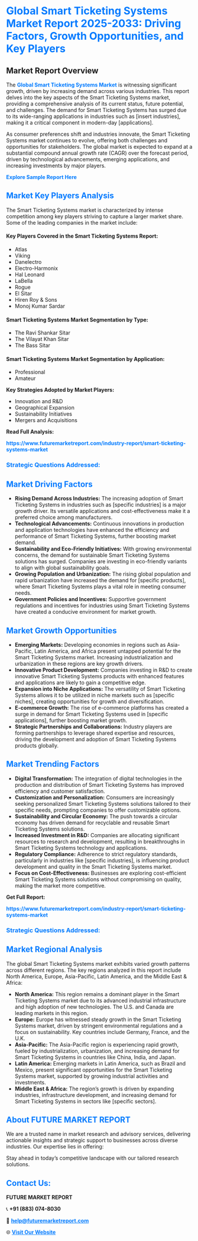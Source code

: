 <h1 style="color: #007BFF;">Global Smart Ticketing Systems Market Report 2025-2033: Driving Factors, Growth Opportunities, and Key Players</h1>

<section id="overview">
<h2>Market Report Overview</h2>
<p>The <a href="https://www.futuremarketreport.com/industry-report/smart-ticketing-systems-market" style="color: #007BFF; text-decoration: none;"><strong>Global Smart Ticketing Systems Market</strong></a> is witnessing significant growth, driven by increasing demand across various industries. This report delves into the key aspects of the Smart Ticketing Systems market, providing a comprehensive analysis of its current status, future potential, and challenges. The demand for Smart Ticketing Systems has surged due to its wide-ranging applications in industries such as [insert industries], making it a critical component in modern-day [applications].</p>
<p>As consumer preferences shift and industries innovate, the Smart Ticketing Systems market continues to evolve, offering both challenges and opportunities for stakeholders. The global market is expected to expand at a substantial compound annual growth rate (CAGR) over the forecast period, driven by technological advancements, emerging applications, and increasing investments by major players.</p>
</section>

<section id="overview">
<p><a href="https://www.futuremarketreport.com/request-sample/reportId=32690" style="color: #007BFF; text-decoration: none;"><strong>Explore Sample Report Here</strong></a></p>
</section>

<section id="key-players">
<h2 style="color: #007BFF;">Market Key Players Analysis</h2>
<p>The Smart Ticketing Systems market is characterized by intense competition among key players striving to capture a larger market share. Some of the leading companies in the market include:</p>
<h4>Key Players Covered in the Smart Ticketing Systems Report:</h4>
<ul><li>Atlas</li><li>Viking</li><li>Danelectro</li><li>Electro-Harmonix</li><li>Hal Leonard</li><li>LaBella</li><li>Rogue</li><li>El Sitar</li><li>Hiren Roy &amp; Sons</li><li>Monoj Kumar Sardar</li></ul>
<h4>Smart Ticketing Systems Market Segmentation by Type:</h4>
<ul><li>The Ravi Shankar Sitar</li><li>The Vilayat Khan Sitar</li><li>The Bass Sitar</li></ul>

<h4>Smart Ticketing Systems Market Segmentation by Application:</h4>
<ul><li>Professional</li><li>Amateur</li></ul>
<p><strong>Key Strategies Adopted by Market Players:</strong></p>
<ul>
<li>Innovation and R&D</li>
<li>Geographical Expansion</li>
<li>Sustainability Initiatives</li>
<li>Mergers and Acquisitions</li>
</ul>
</section>

<section>
<p><strong>Read Full Analysis: </strong></p><a href="https://www.futuremarketreport.com/industry-report/smart-ticketing-systems-market" style="color: #007BFF; text-decoration: none;"><strong>https://www.futuremarketreport.com/industry-report/smart-ticketing-systems-market</strong></a>
<h3 style="color: #007BFF;">Strategic Questions Addressed:</h3>
</section>

<section id="driving-factors">
<h2 style="color: #007BFF;">Market Driving Factors</h2>
<ul>
<li><strong>Rising Demand Across Industries:</strong> The increasing adoption of Smart Ticketing Systems in industries such as [specific industries] is a major growth driver. Its versatile applications and cost-effectiveness make it a preferred choice among manufacturers.</li>
<li><strong>Technological Advancements:</strong> Continuous innovations in production and application technologies have enhanced the efficiency and performance of Smart Ticketing Systems, further boosting market demand.</li>
<li><strong>Sustainability and Eco-Friendly Initiatives:</strong> With growing environmental concerns, the demand for sustainable Smart Ticketing Systems solutions has surged. Companies are investing in eco-friendly variants to align with global sustainability goals.</li>
<li><strong>Growing Population and Urbanization:</strong> The rising global population and rapid urbanization have increased the demand for [specific products], where Smart Ticketing Systems plays a vital role in meeting consumer needs.</li>
<li><strong>Government Policies and Incentives:</strong> Supportive government regulations and incentives for industries using Smart Ticketing Systems have created a conducive environment for market growth.</li>
</ul>
</section>

<section id="growth-opportunities">
<h2 style="color: #007BFF;">Market Growth Opportunities</h2>
<ul>
<li><strong>Emerging Markets:</strong> Developing economies in regions such as Asia-Pacific, Latin America, and Africa present untapped potential for the Smart Ticketing Systems market. Increasing industrialization and urbanization in these regions are key growth drivers.</li>
<li><strong>Innovative Product Development:</strong> Companies investing in R&D to create innovative Smart Ticketing Systems products with enhanced features and applications are likely to gain a competitive edge.</li>
<li><strong>Expansion into Niche Applications:</strong> The versatility of Smart Ticketing Systems allows it to be utilized in niche markets such as [specific niches], creating opportunities for growth and diversification.</li>
<li><strong>E-commerce Growth:</strong> The rise of e-commerce platforms has created a surge in demand for Smart Ticketing Systems used in [specific applications], further boosting market growth.</li>
<li><strong>Strategic Partnerships and Collaborations:</strong> Industry players are forming partnerships to leverage shared expertise and resources, driving the development and adoption of Smart Ticketing Systems products globally.</li>
</ul>
</section>

<section id="trending-factors">
<h2 style="color: #007BFF;">Market Trending Factors</h2>
<ul>
<li><strong>Digital Transformation:</strong> The integration of digital technologies in the production and distribution of Smart Ticketing Systems has improved efficiency and customer satisfaction.</li>
<li><strong>Customization and Personalization:</strong> Consumers are increasingly seeking personalized Smart Ticketing Systems solutions tailored to their specific needs, prompting companies to offer customizable options.</li>
<li><strong>Sustainability and Circular Economy:</strong> The push towards a circular economy has driven demand for recyclable and reusable Smart Ticketing Systems solutions.</li>
<li><strong>Increased Investment in R&D:</strong> Companies are allocating significant resources to research and development, resulting in breakthroughs in Smart Ticketing Systems technology and applications.</li>
<li><strong>Regulatory Compliance:</strong> Adherence to strict regulatory standards, particularly in industries like [specific industries], is influencing product development and quality in the Smart Ticketing Systems market.</li>
<li><strong>Focus on Cost-Effectiveness:</strong> Businesses are exploring cost-efficient Smart Ticketing Systems solutions without compromising on quality, making the market more competitive.</li>
</ul>
</section>

<section>
<p><strong>Get Full Report: </strong></p><a href="https://www.futuremarketreport.com/industry-report/smart-ticketing-systems-market" style="color: #007BFF; text-decoration: none;"><strong>https://www.futuremarketreport.com/industry-report/smart-ticketing-systems-market</strong></a>
<h3 style="color: #007BFF;">Strategic Questions Addressed:</h3>
</section>


<section id="regional-analysis">
<h2 style="color: #007BFF;">Market Regional Analysis</h2>
<p>The global Smart Ticketing Systems market exhibits varied growth patterns across different regions. The key regions analyzed in this report include North America, Europe, Asia-Pacific, Latin America, and the Middle East & Africa:</p>
<ul>
<li><strong>North America:</strong> This region remains a dominant player in the Smart Ticketing Systems market due to its advanced industrial infrastructure and high adoption of new technologies. The U.S. and Canada are leading markets in this region.</li>
<li><strong>Europe:</strong> Europe has witnessed steady growth in the Smart Ticketing Systems market, driven by stringent environmental regulations and a focus on sustainability. Key countries include Germany, France, and the U.K.</li>
<li><strong>Asia-Pacific:</strong> The Asia-Pacific region is experiencing rapid growth, fueled by industrialization, urbanization, and increasing demand for Smart Ticketing Systems in countries like China, India, and Japan.</li>
<li><strong>Latin America:</strong> Emerging markets in Latin America, such as Brazil and Mexico, present significant opportunities for the Smart Ticketing Systems market, supported by growing industrial activities and investments.</li>
<li><strong>Middle East & Africa:</strong> The region’s growth is driven by expanding industries, infrastructure development, and increasing demand for Smart Ticketing Systems in sectors like [specific sectors].</li>
</ul>
</section>

<footer>
<h2 style="color: #007BFF;">About FUTURE MARKET REPORT</h2>
<p>We are a trusted name in market research and advisory services, delivering actionable insights and strategic support to businesses across diverse industries. Our expertise lies in offering:</p>

<p>Stay ahead in today’s competitive landscape with our tailored research solutions.</p>

<h2 style="color: #007BFF;">Contact Us:</h2>
<p><strong>FUTURE MARKET REPORT</strong></p>
<p>📞 <strong>+91 (883) 074-8030</strong></p>
<p>📧 <strong><a href="mailto:help@futuremarketreport.com" style="color: #007BFF;">help@futuremarketreport.com</a></strong></p>
<p>🌐 <strong><a href="https://www.futuremarketreport.com/" style="color: #007BFF;">Visit Our Website</a></strong></p>
</footer>